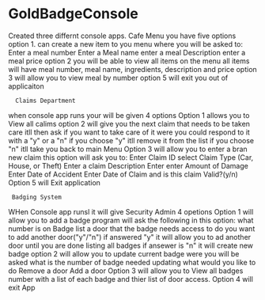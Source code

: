 # GoldBadgeConsole

Created three differnt console apps.
      Cafe Menu
you have five options 
option 1. can create a new item to you menu where you will be asked to:
  Enter a meal number
  Enter a Meal name
  enter a meal Description
  enter a meal price
option 2 you will be able to view all items on the menu
  all items will have meal number, meal name, ingredients, description and price
option 3 will allow you to view meal by number
option 5 will exit you out of applicaiton 

      
      
      Claims Department 
 when console app runs your will be given 4 options
 Option 1 allows you to View all calims
 option 2 will give you the next claim that needs to be taken care itll 
  then ask if you want to take care of it were you could respond to it with a "y" or a "n"
  if you choose "y" itll remove it from the list
  if you choose "n" itll take you back to main Menu
Option 3 will allow you to enter a bran new claim this option will ask you to:
  Enter Claim ID
  select Claim Type (Car, House, or Theft)
  Enter a claim Description
  Enter enter Amount of Damage
  Enter Date of Accident
  Enter Date of Claim
  and is this claim Valid?(y/n)
Option 5 will Exit application



     Badging System 
   
  WHen Console app runsl it will give Security Admin 4 opetions
  Option 1 will allow you to add a badge program will ask the following in this option:
    what number is on Badge
    list a door that the badge needs access to 
    do you want to add another door("y"/"n")
      if answered "y" it will allow you to ad another door until you are done listing all badges
      if ansewer is "n" it will create new badge 
  option 2 will allow you to update current badge were you will be asked 
      what is the number of badge needed updating
      what would you like to do 
        Remove a door 
        Add a door 
 Option 3 will allow you to View all badges number with a list of each badge and thier list of door access.
 Option 4 will exit App
 
        
      
      
  
  
  
  
      
  
 

    
  
